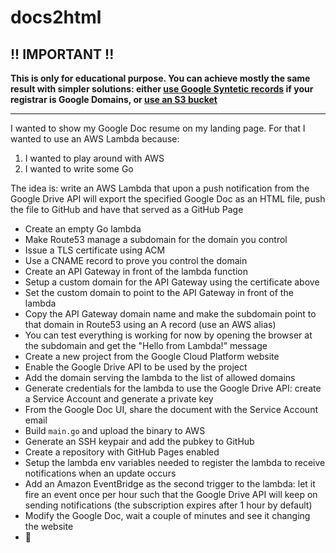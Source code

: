 # docs2html

## !! IMPORTANT !!
**This is only for educational purpose. You can achieve mostly the same result with simpler solutions: either [use Google
Syntetic records](https://support.google.com/domains/answer/6069273?hl=en) if your registrar is Google Domains, or
[use an S3 bucket](https://dev.to/marklocklear/redirecting-a-domain-with-https-using-amazon-s3-and-cloudfront-526h)**

---

I wanted to show my Google Doc resume on my landing page. For that I wanted to use an AWS Lambda because:
1. I wanted to play around with AWS
2. I wanted to write some Go

The idea is: write an AWS Lambda that upon a push notification from the Google Drive API will export
the specified Google Doc as an HTML file, push the file to GitHub and have that served as a GitHub Page

* Create an empty Go lambda
* Make Route53 manage a subdomain for the domain you control
* Issue a TLS certificate using ACM
* Use a CNAME record to prove you control the domain
* Create an API Gateway in front of the lambda function
* Setup a custom domain for the API Gateway using the certificate above
* Set the custom domain to point to the API Gateway in front of the lambda
* Copy the API Gateway domain name and make the subdomain point to that domain in Route53 using an A record (use an AWS alias)
* You can test everything is working for now by opening the browser at the subdomain and get the "Hello from Lambda!" message
* Create a new project from the Google Cloud Platform website
* Enable the Google Drive API to be used by the project
* Add the domain serving the lambda to the list of allowed domains
* Generate credentials for the lambda to use the Google Drive API: create a Service Account and generate a private key
* From the Google Doc UI, share the document with the Service Account email
* Build `main.go` and upload the binary to AWS
* Generate an SSH keypair and add the pubkey to GitHub
* Create a repository with GitHub Pages enabled
* Setup the lambda env variables needed to register the lambda to receive notifications when an update occurs
* Add an Amazon EventBridge as the second trigger to the lambda: let it fire an event once per hour such that the Google Drive API will keep on sending notifications (the subscription expires after 1 hour by default)
* Modify the Google Doc, wait a couple of minutes and see it changing the website
* 🎊
